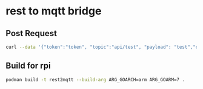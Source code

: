 # rest to mqtt bridge

## Post Request

```bash
curl --data '{"token":"token", "topic":"api/test", "payload": "test","qos":0}' localhost:8080/v1/mqtt
```

## Build for rpi

```bash
podman build -t rest2mqtt --build-arg ARG_GOARCH=arm ARG_GOARM=7 .
```